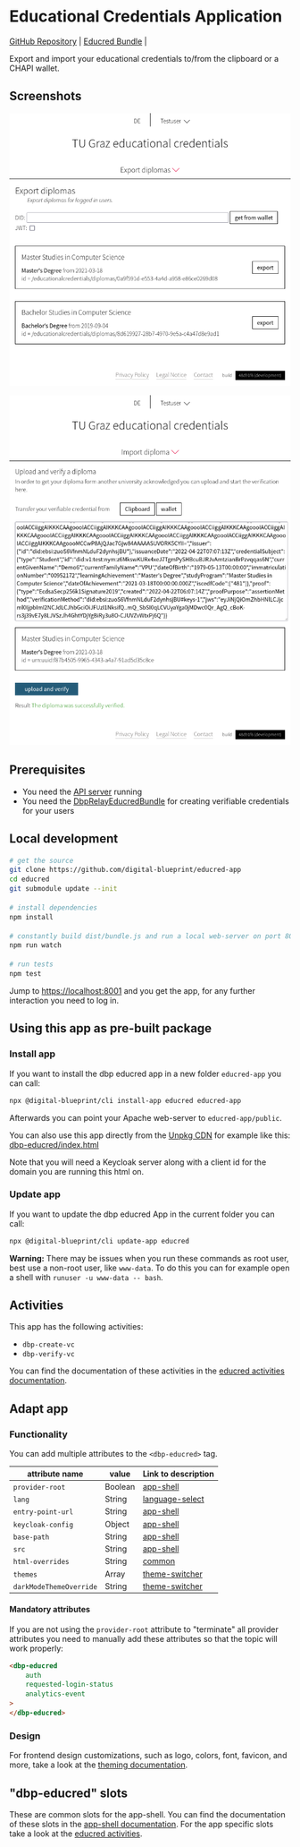 # Educational Credentials Application

[GitHub Repository](https://github.com/digital-blueprint/educred-app) |
[Educred Bundle](https://gitlab.tugraz.at/dbp/educational-credentials/relay-educationalcredentials-bundle) |

Export and import your educational credentials to/from the clipboard or a CHAPI wallet.

## Screenshots

![](./screenshot-1.png)

![](./screenshot-2.png)

## Prerequisites

- You need the [API server](https://github.com/digital-blueprint/relay-server-template) running
- You need the [DbpRelayEducredBundle](https://gitlab.tugraz.at/dbp/educational-credentials/relay-educationalcredentials-bundle) for creating verifiable credentials for your users

## Local development

```bash
# get the source
git clone https://github.com/digital-blueprint/educred-app
cd educred
git submodule update --init

# install dependencies
npm install

# constantly build dist/bundle.js and run a local web-server on port 8001 
npm run watch

# run tests
npm test
```

Jump to <https://localhost:8001> and you get the app, for any further interaction you need to log in.

## Using this app as pre-built package

### Install app

If you want to install the dbp educred app in a new folder `educred-app` you can call:

```bash
npx @digital-blueprint/cli install-app educred educred-app
```

Afterwards you can point your Apache web-server to `educred-app/public`.

You can also use this app directly from the [Unpkg CDN](https://unpkg.com/browse/@digital-blueprint/educred-app/)
for example like this: [dbp-educred/index.html](https://github.com/digital-blueprint/educred-app/tree/main/examples/dbp-educred/index.html)

Note that you will need a Keycloak server along with a client id for the domain you are running this html on.

### Update app

If you want to update the dbp educred App in the current folder you can call:

```bash
npx @digital-blueprint/cli update-app educred
```

**Warning:** There may be issues when you run these commands as root user, best use a non-root user, like `www-data`.
To do this you can for example open a shell with `runuser -u www-data -- bash`.

## Activities
This app has the following activities:
- `dbp-create-vc`
- `dbp-verify-vc`

You can find the documentation of these activities in the [educred activities documentation](https://github.com/digital-blueprint/educred-app/tree/main/src).

## Adapt app

### Functionality
You can add multiple attributes to the `<dbp-educred>` tag.

| attribute name          | value   | Link to description                                                                                                                   |
|-------------------------|---------|---------------------------------------------------------------------------------------------------------------------------------------|
| `provider-root`         | Boolean | [app-shell](https://github.com/digital-blueprint/toolkit/tree/main/packages/app-shell#attributes)                          |
| `lang`                  | String  | [language-select](https://github.com/digital-blueprint/toolkit/tree/main/packages/language-select#attributes)              | 
| `entry-point-url`       | String  | [app-shell](https://github.com/digital-blueprint/toolkit/tree/main/packages/app-shell#attributes)                          |
| `keycloak-config`       | Object  | [app-shell](https://github.com/digital-blueprint/toolkit/tree/main/packages/app-shell#attributes)                          |
| `base-path`             | String  | [app-shell](https://github.com/digital-blueprint/toolkit/tree/main/packages/app-shell#attributes)                          |
| `src`                   | String  | [app-shell](https://github.com/digital-blueprint/toolkit/tree/main/packages//app-shell#attributes)                          |
| `html-overrides`        | String  | [common](https://github.com/digital-blueprint/toolkit/tree/main/packages/common#overriding-slots-in-nested-web-components) |
| `themes`                | Array   | [theme-switcher](https://github.com/digital-blueprint/toolkit/tree/main/packages/theme-switcher#themes-attribute)          |
| `darkModeThemeOverride` | String  | [theme-switcher](https://github.com/digital-blueprint/toolkit/tree/main/packages/theme-switcher#themes-attribute)          |


#### Mandatory attributes

If you are not using the `provider-root` attribute to "terminate" all provider attributes
you need to manually add these attributes so that the topic will work properly:

```html
<dbp-educred
    auth
    requested-login-status
    analytics-event
>
</dbp-educred>
```

### Design

For frontend design customizations, such as logo, colors, font, favicon, and more, take a look at the [theming documentation](https://dbp-demo.tugraz.at/dev-guide/frontend/theming/).


## "dbp-educred" slots

These are common slots for the app-shell. You can find the documentation of these slots in the [app-shell documentation](https://github.com/digital-blueprint/toolkit/tree/main/packages/app-shell).
For the app specific slots take a look at the [educred activities](https://github.com/digital-blueprint/educred-app/tree/main/src).
